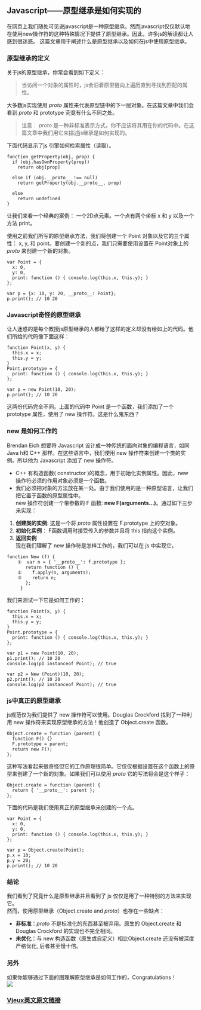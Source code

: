 ## Javascript——原型继承是如何实现的

在网页上我们随处可见说javascript是一种原型继承。然而javascript仅仅默认地在使用new操作符的这种特殊情况下提供了原型继承。因此，许多js的解读都让人感到很迷惑。
这篇文章用于阐述什么是原型继承以及如何在js中使用原型继承。

### 原型继承的定义

关于js的原型继承，你常会看到如下定义：

>当访问一个对象的属性时，js会沿着原型链向上遍历直到寻找到匹配的属性。

大多数js实现使用 _proto_ 属性来代表原型链中的下一层对象。在这篇文章中我们会看到 _proto_ 和 prototype 究竟有什么不同之处。

>注意： _proto_ 是一种非标准表示方式，你不应该将其用在你的代码中。在这篇文章中我们用它来描述js继承是如何实现的。

下面代码显示了js 引擎如何检索属性（读取）。  
```
function getProperty(obj, prop) {
  if (obj.hasOwnProperty(prop))
    return obj[prop]
 
  else if (obj.__proto__ !== null)
    return getProperty(obj.__proto__, prop)
 
  else
    return undefined
}
```

让我们来看一个经典的案例： 一个2D点元素。一个点有两个坐标 x 和 y 以及一个方法 print。  

使用之前我们所写的原型继承方法，我们将创建一个 Point 对象以及它的三个属性： x, y, 和 point。要创建一个新的点，我们只需要使用设置在 Point对象上的 _proto_ 来创建一个新的对象。  
```
var Point = {
  x: 0,
  y: 0,
  print: function () { console.log(this.x, this.y); }
};
 
var p = {x: 10, y: 20, __proto__: Point};
p.print(); // 10 20
```

### Javascript奇怪的原型继承  
让人迷惑的是每个教授js原型继承的人都给了这样的定义却没有给如上的代码。他们所给的代码像下面这样：
```
function Point(x, y) {
  this.x = x;
  this.y = y;
}
Point.prototype = {
  print: function () { console.log(this.x, this.y); }
};
 
var p = new Point(10, 20);
p.print(); // 10 20
```

这两份代码完全不同。上面的代码中 Point 是一个函数，我们添加了一个 prototype 属性，使用了 new 操作符。这是什么鬼东西？

### new 是如何工作的
Brendan Eich 想要将 Javascript 设计成一种传统的面向对象的编程语言，如同 Java h和 C++ 那样。在这些语言中，我们使用 new 操作符来创建一个类的实例。所以他为 Javascript 添加了 new 操作符。  

* C++ 有构造函数( constructor )的概念，用于初始化实例属性。因此，new 操作符必须的作用对象必须是一个函数。  
* 我们必须把对象的方法放在某一处。由于我们使用的是一种原型语言，让我们把它置于函数的原型属性中。  
new 操作符创建一个带参数的 F 函数: **new F(arguments...)**。通过如下三步来实现：  
1. **创建类的实例**: 这是一个将 _proto_ 属性设置在 F.prototype 上的空对象。  
2. **初始化实例**： F函数调用时接受传入的参数并且将 this 指向这个实例。  
3. **返回实例**  
现在我们理解了 new 操作符是怎样工作的，我们可以在 js 中实现它。
```
function New (f) {
    ①  var n = { '__proto__': f.prototype };
       return function () {
    ②    f.apply(n, arguments);
    ③    return n;
       };
     }
```  
我们来测试一下它是如何工作的：  
```
function Point(x, y) {
  this.x = x;
  this.y = y;
}
Point.prototype = {
  print: function () { console.log(this.x, this.y); }
};
 
var p1 = new Point(10, 20);
p1.print(); // 10 20
console.log(p1 instanceof Point); // true
 
var p2 = New (Point)(10, 20);
p2.print(); // 10 20
console.log(p2 instanceof Point); // true
```  
### js中真正的原型继承  
js规范仅为我们提供了 new 操作符可以使用。Douglas Crockford 找到了一种利用 new 操作符来实现原型继承的方法！他创造了 Object.create 函数。  
```
Object.create = function (parent) {
  function F() {}
  F.prototype = parent;
  return new F();
};
```  
这种写法看起来很奇怪但它的工作原理很简单。它仅仅根据设置在这个函数上的原型来创建了一个新的对象。如果我们可以使用 _proto_ 它的写法将会是这个样子：  
```
Object.create = function (parent) {
  return { '__proto__': parent };
};
```
下面的代码是我们使用真正的原型继承来创建的一个点。
```
var Point = {
  x: 0,
  y: 0,
  print: function () { console.log(this.x, this.y); }
};
 
var p = Object.create(Point);
p.x = 10;
p.y = 20;
p.print(); // 10 20
```
### 结论
我们看到了究竟什么是原型继承并且看到了 js 仅仅是用了一种特别的方法来实现它。  
然而，使用原型继承（Object.create and _proto_）也存在一些缺点：  
* **非标准**：_proto_ 不是标准化的东西甚至被弃用。原生的 Object.create 和 Douglas Crockford 的实现也不完全相同。  
* **未优化**：与 new 构造函数（原生或自定义）相比Object.create 还没有被深度严格优化, 后者甚至慢十倍。  

### 另外  
如果你能够通过下面的图理解原型继承是如何工作的，Congratulations！  
<img src="http://i.imgur.com/cCzkv.png"/>   
  
<h3><a href="http://blog.vjeux.com/2011/javascript/how-prototypal-inheritance-really-works.html">Vjeux英文原文链接</a></h3>
